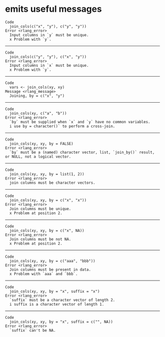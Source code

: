 # emits useful messages

    Code
      join_cols(c("x", "y"), c("y", "y"))
    Error <rlang_error>
      Input columns in `y` must be unique.
      x Problem with `y`.

---

    Code
      join_cols(c("y", "y"), c("x", "y"))
    Error <rlang_error>
      Input columns in `x` must be unique.
      x Problem with `y`.

---

    Code
      vars <- join_cols(xy, xy)
    Message <rlang_message>
      Joining, by = c("x", "y")

---

    Code
      join_cols(xy, c("a", "b"))
    Error <rlang_error>
      `by` must be supplied when `x` and `y` have no common variables.
      i use by = character()` to perform a cross-join.

---

    Code
      join_cols(xy, xy, by = FALSE)
    Error <rlang_error>
      `by` must be a (named) character vector, list, `join_by()` result, or NULL, not a logical vector.

---

    Code
      join_cols(xy, xy, by = list(1, 2))
    Error <rlang_error>
      join columns must be character vectors.

---

    Code
      join_cols(xy, xy, by = c("x", "x"))
    Error <rlang_error>
      Join columns must be unique.
      x Problem at position 2.

---

    Code
      join_cols(xy, xy, by = c("x", NA))
    Error <rlang_error>
      Join columns must be not NA.
      x Problem at position 2.

---

    Code
      join_cols(xy, xy, by = c("aaa", "bbb"))
    Error <rlang_error>
      Join columns must be present in data.
      x Problem with `aaa` and `bbb`.

---

    Code
      join_cols(xy, xy, by = "x", suffix = "x")
    Error <rlang_error>
      `suffix` must be a character vector of length 2.
      i suffix is a character vector of length 1.

---

    Code
      join_cols(xy, xy, by = "x", suffix = c("", NA))
    Error <rlang_error>
      `suffix` can't be NA.

